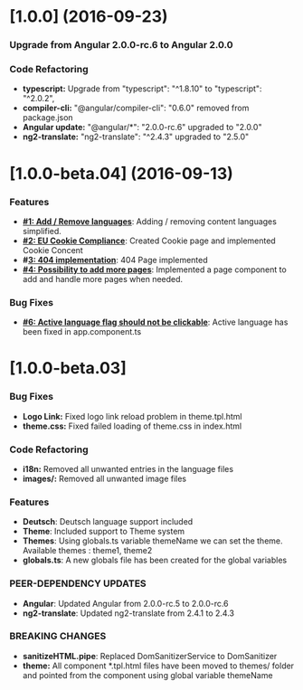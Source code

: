 <a name="1.0.0"></a>
# [1.0.0] (2016-09-23)

### Upgrade from Angular 2.0.0-rc.6 to Angular 2.0.0

### Code Refactoring

* **typescript:** Upgrade from "typescript": "^1.8.10" to "typescript": "^2.0.2",
* **compiler-cli:** "@angular/compiler-cli": "0.6.0" removed from package.json
* **Angular update:** "@angular/*": "2.0.0-rc.6" upgraded to "2.0.0" 
* **ng2-translate:** "ng2-translate": "^2.4.3" upgraded to "2.5.0" 


<a name="1.0.0-beta.04"></a>
# [1.0.0-beta.04] (2016-09-13)

### Features
* **[#1: Add / Remove languages](https://github.com/ganesh35/ng2-Profile/issues/1)**: Adding / removing content languages simplified.
* **[#2: EU Cookie Compliance](https://github.com/ganesh35/ng2-Profile/issues/2)**: Created Cookie page and implemented Cookie Concent
* **#[3: 404 implementation](https://github.com/ganesh35/ng2-Profile/issues/3)**: 404 Page implemented
* **[#4: Possibility to add more pages](https://github.com/ganesh35/ng2-Profile/issues/4)**: Implemented a page component to add and handle more pages when needed.

### Bug Fixes
* **[#6: Active language flag should not be clickable](https://github.com/ganesh35/ng2-Profile/issues/6)**: Active language has been fixed in app.component.ts


<a name="1.0.0-beta.03"></a>
# [1.0.0-beta.03]

### Bug Fixes
* **Logo Link:** Fixed logo link reload problem in theme.tpl.html
* **theme.css:** Fixed failed loading of theme.css in index.html

### Code Refactoring

* **i18n:** Removed all unwanted entries in the language files
* **images/:** Removed all unwanted image files


### Features

* **Deutsch**: Deutsch language support included
* **Theme**: Included support to Theme system
* **Themes**: Using globals.ts variable themeName we can set the theme.  Available themes : theme1, theme2
* **globals.ts**: A new globals file has been created for the global variables

### PEER-DEPENDENCY UPDATES ###
* **Angular**: Updated Angular from 2.0.0-rc.5 to 2.0.0-rc.6
* **ng2-translate**: Updated ng2-translate from 2.4.1 to 2.4.3

### BREAKING CHANGES
* **sanitizeHTML.pipe**: Replaced DomSanitizerService to DomSanitizer
* **theme:** All component *.tpl.html files have been moved to themes/<theme> folder and pointed from the component using global variable themeName